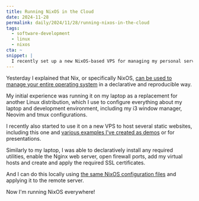 ```yaml
---
title: Running NixOS in the Cloud
date: 2024-11-28
permalink: daily/2024/11/28/running-nixos-in-the-cloud
tags:
  - software-development
  - linux
  - nixos
cta: ~
snippet: |
  I recently set up a new NixOS-based VPS for managing my personal server and websites, so now I'm running NixOS everywhere!
---
```


Yesterday I explained that Nix, or specifically NixOS, [can be used to manage your entire operating system][2] in a declarative and reproducible way.

My initial experience was running it on my laptop as a replacement for another Linux distribution, which I use to configure everything about my laptop and development environment, including my i3 window manager, Neovim and tmux configurations.

I recently also started to use it on a new VPS to host several static websites, including this one and [various examples I've created as demos][0] or for presentations.

Similarly to my laptop, I was able to declaratively install any required utilities, enable the Nginx web server, open firewall ports, add my virtual hosts and create and apply the required SSL certificates.

And I can do this locally using [the same NixOS configuration files][1] and applying it to the remote server.

Now I'm running NixOS everywhere!

[0]: {{site.url}}/blog/uis-ive-rebuilt-tailwind-css
[1]: https://github.com/opdavies/dotfiles/tree/ec2767adfb6667184f884080a4f9b5d2a388a03d/nix/hosts/hetznix
[2]: {{site.url}}/daily/2024/11/27/nix-as-an-operating-system
